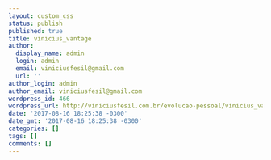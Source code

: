 ```yaml
---
layout: custom_css
status: publish
published: true
title: vinicius_vantage
author:
  display_name: admin
  login: admin
  email: viniciusfesil@gmail.com
  url: ''
author_login: admin
author_email: viniciusfesil@gmail.com
wordpress_id: 466
wordpress_url: http://viniciusfesil.com.br/evolucao-pessoal/vinicius_vantage/
date: '2017-08-16 18:25:38 -0300'
date_gmt: '2017-08-16 18:25:38 -0300'
categories: []
tags: []
comments: []
---
```


